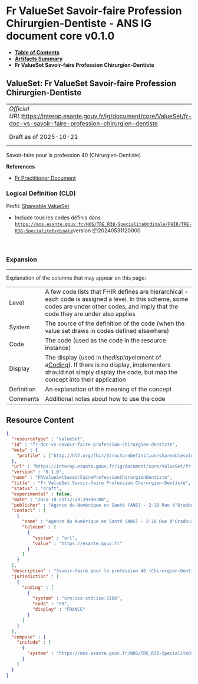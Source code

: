 # Fr ValueSet Savoir-faire Profession Chirurgien-Dentiste - ANS IG document core v0.1.0

* [**Table of Contents**](toc.md)
* [**Artifacts Summary**](artifacts.md)
* **Fr ValueSet Savoir-faire Profession Chirurgien-Dentiste**

## ValueSet: Fr ValueSet Savoir-faire Profession Chirurgien-Dentiste 

| | |
| :--- | :--- |
| *Official URL*:https://interop.esante.gouv.fr/ig/document/core/ValueSet/fr-doc-vs-savoir-faire-profession-chirurgien-dentiste | *Version*:0.1.0 |
| Draft as of 2025-10-21 | *Computable Name*:FRValueSetSavoirFaireProfessionChirurgienDentiste |

 
Savoir-faire pour la profession 40 (Chirurgien-Dentiste) 

 **References** 

* [Fr Practitioner Document](StructureDefinition-fr-practitioner-document.md)

### Logical Definition (CLD)

Profil: [Shareable ValueSet](http://hl7.org/fhir/R4/shareablevalueset.html)

* Include tous les codes définis dans [`https://mos.esante.gouv.fr/NOS/TRE_R38-SpecialiteOrdinale/FHIR/TRE-R38-SpecialiteOrdinale`](https://interop.esante.gouv.fr/terminologies/1.2.0/CodeSystem-TRE-R38-SpecialiteOrdinale.html)version 📦20240531120000

 

### Expansion

-------

 Explanation of the columns that may appear on this page: 

| | |
| :--- | :--- |
| Level | A few code lists that FHIR defines are hierarchical - each code is assigned a level. In this scheme, some codes are under other codes, and imply that the code they are under also applies |
| System | The source of the definition of the code (when the value set draws in codes defined elsewhere) |
| Code | The code (used as the code in the resource instance) |
| Display | The display (used in the*display*element of a[Coding](http://hl7.org/fhir/R4/datatypes.html#Coding)). If there is no display, implementers should not simply display the code, but map the concept into their application |
| Definition | An explanation of the meaning of the concept |
| Comments | Additional notes about how to use the code |



## Resource Content

```json
{
  "resourceType" : "ValueSet",
  "id" : "fr-doc-vs-savoir-faire-profession-chirurgien-dentiste",
  "meta" : {
    "profile" : ["http://hl7.org/fhir/StructureDefinition/shareablevalueset"]
  },
  "url" : "https://interop.esante.gouv.fr/ig/document/core/ValueSet/fr-doc-vs-savoir-faire-profession-chirurgien-dentiste",
  "version" : "0.1.0",
  "name" : "FRValueSetSavoirFaireProfessionChirurgienDentiste",
  "title" : "Fr ValueSet Savoir-faire Profession Chirurgien-Dentiste",
  "status" : "draft",
  "experimental" : false,
  "date" : "2025-10-21T12:29:29+00:00",
  "publisher" : "Agence du Numérique en Santé (ANS) - 2-10 Rue d'Oradour-sur-Glane, 75015 Paris",
  "contact" : [
    {
      "name" : "Agence du Numérique en Santé (ANS) - 2-10 Rue d'Oradour-sur-Glane, 75015 Paris",
      "telecom" : [
        {
          "system" : "url",
          "value" : "https://esante.gouv.fr"
        }
      ]
    }
  ],
  "description" : "Savoir-faire pour la profession 40 (Chirurgien-Dentiste)",
  "jurisdiction" : [
    {
      "coding" : [
        {
          "system" : "urn:iso:std:iso:3166",
          "code" : "FR",
          "display" : "FRANCE"
        }
      ]
    }
  ],
  "compose" : {
    "include" : [
      {
        "system" : "https://mos.esante.gouv.fr/NOS/TRE_R38-SpecialiteOrdinale/FHIR/TRE-R38-SpecialiteOrdinale"
      }
    ]
  }
}

```
